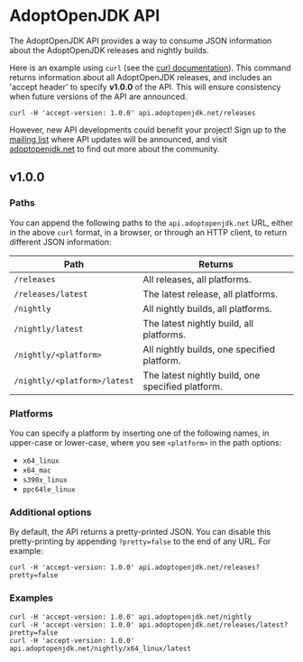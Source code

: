 # AdoptOpenJDK API

The AdoptOpenJDK API provides a way to consume JSON information about the AdoptOpenJDK releases and nightly builds.

Here is an example using `curl` (see the [curl documentation](https://curl.haxx.se/docs/tooldocs.html)). This command returns information about all AdoptOpenJDK releases, and includes an 'accept header' to specify **v1.0.0** of the API. This will ensure consistency when future versions of the API are announced.

```
curl -H 'accept-version: 1.0.0' api.adoptopenjdk.net/releases
```

However, new API developments could benefit your project! Sign up to the [mailing list](http://mail.openjdk.java.net/mailman/listinfo/adoption-discuss) where API updates will be announced, and visit [adoptopenjdk.net](https://adoptopenjdk.net) to find out more about the community.

## v1.0.0

### Paths
You can append the following paths to the `api.adoptopenjdk.net` URL, either in the above `curl` format, in a browser, or through an HTTP client, to return different JSON information:

|Path               |Returns  |
|-------------------|---------|
|`/releases`          |All releases, all platforms.      |
|`/releases/latest`   |The latest release, all platforms.|
|`/nightly`           |All nightly builds, all platforms.|
|`/nightly/latest`    |The latest nightly build, all platforms.   |
|`/nightly/<platform>`|All nightly builds, one specified platform.|
|`/nightly/<platform>/latest`|The latest nightly build, one specified platform.|

### Platforms
You can specify a platform by inserting one of the following names, in upper-case or lower-case, where you see `<platform>` in the path options:

- `x64_linux`
- `x64_mac`
- `s390x_linux`
- `ppc64le_linux`

### Additional options
By default, the API returns a pretty-printed JSON. You can disable this pretty-printing by appending `?pretty=false` to the end of any URL. For example:
```
curl -H 'accept-version: 1.0.0' api.adoptopenjdk.net/releases?pretty=false
```

### Examples
```
curl -H 'accept-version: 1.0.0' api.adoptopenjdk.net/nightly
curl -H 'accept-version: 1.0.0' api.adoptopenjdk.net/releases/latest?pretty=false
curl -H 'accept-version: 1.0.0' api.adoptopenjdk.net/nightly/x64_linux/latest
```
